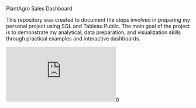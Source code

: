 PlantAgro Sales Dashboard

This repository was created to document the steps involved in preparing my personal project using SQL and Tableau Public.
The main goal of the project is to demonstrate my analytical, data preparation, and visualization skills through practical examples and interactive dashboards.

![Dashboard.pdf](https://github.com/user-attachments/files/22901990/Dashboard.pdf)0


